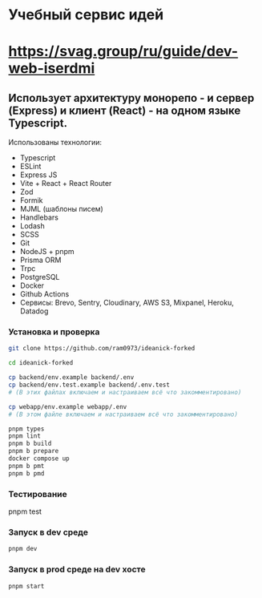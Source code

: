 # Учебный сервис идей
# https://svag.group/ru/guide/dev-web-iserdmi

## Использует архитектуру монорепо - и сервер (Express) и клиент (React) - на одном языке Typescript.

Использованы технологии:

- Typescript
- ESLint
- Express JS
- Vite + React + React Router
- Zod 
- Formik
- MJML (шаблоны писем)
- Handlebars
- Lodash
- SCSS
- Git
- NodeJS + pnpm
- Prisma ORM
- Trpc
- PostgreSQL
- Docker
- Github Actions
- Сервисы: Brevo, Sentry, Cloudinary, AWS S3, Mixpanel, Heroku, Datadog

### Установка и проверка

```bash
git clone https://github.com/ram0973/ideanick-forked

cd ideanick-forked

cp backend/env.example backend/.env
cp backend/env.test.example backend/.env.test
# (В этих файлах включаем и настраиваем всё что закомментировано)

cp webapp/env.example webapp/.env
# (В этом файле включаем и настраиваем всё что закомментировано)
```

```bash
pnpm types
pnpm lint
pnpm b build
pnpm b prepare
docker compose up
pnpm b pmt
pnpm b pmd
```

### Тестирование
pnpm test

### Запуск в dev среде

```bash
pnpm dev
```


### Запуск в prod среде на dev хосте

```bash
pnpm start
```